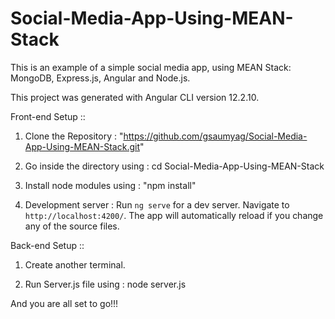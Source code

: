 # Social-Media-App-Using-MEAN-Stack
This is an example of a simple social media app, using MEAN Stack: MongoDB, Express.js, Angular and Node.js.

This project was generated with Angular CLI version 12.2.10.

Front-end Setup ::

1. Clone the Repository :
"https://github.com/gsaumyag/Social-Media-App-Using-MEAN-Stack.git"

2. Go inside the directory using :
cd Social-Media-App-Using-MEAN-Stack

3. Install node modules using :
"npm install"

4. Development server :
Run `ng serve` for a dev server. Navigate to `http://localhost:4200/`. The app will automatically reload if you change any of the source files.

Back-end Setup ::

1. Create another terminal.

2. Run Server.js file using :
node server.js

And you are all set to go!!!
